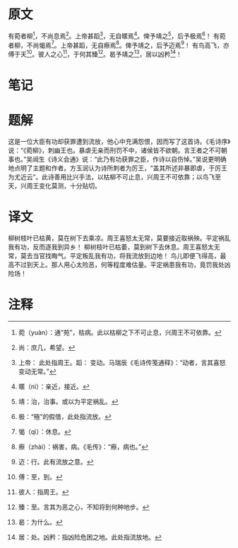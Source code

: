 # 原文
有菀者柳[^1]，不尚息焉[^2]。上帝甚蹈[^3]，无自暱焉[^4]。俾予靖之[^5]，后予极焉[^6]！
有菀者柳，不尚愒焉[^7]。上帝甚蹈，无自瘵焉[^8]。俾予靖之，后予迈焉[^9]！
有鸟高飞，亦傅于天[^10]。彼人之心[^11]，于何其臻[^12]。曷予靖之[^13]，居以凶矜[^14]！
# 笔记

# 题解
这是一位大臣有功却获罪遭到流放，他心中充满怨恨，因而写了这首诗。《毛诗序》说：“《菀柳》，刺幽王也。暴虐无亲而刑罚不中，诸侯皆不欲朝。言王者之不可朝事也。”吴闿生《诗义会通》说：“此乃有功获罪之臣，作诗以自伤悼。”吴说更明确地点明了主题和作者。方玉润认为诗所刺者为厉王，“盖其所述非暴即虐，于厉王为尤近云”。此诗善用比兴手法，以枯柳不可止息，兴周王不可依靠；以鸟飞至天，兴周王变化莫测，十分贴切。
# 译文
柳树枝叶已枯黄，莫在树下去乘凉。周王喜怒太无常，莫要接近取祸殃。平定祸乱我有功，反而逐我到异乡！
柳树枝叶已枯萎，莫到树下去休息。周王喜怒太无常，莫去当官找晦气。平定叛乱我有功，将我流放到边地！
鸟儿即便飞得高，最高不过到天上。那人用心太险恶，何等程度难估量。平定祸患我有功，竟罚我处凶险场！
# 注释

[^1]: 菀（yuàn）：通“苑”，枯病。此以枯柳之下不可止息，兴周王不可依靠。
[^2]: 尚：庶几，希望。
[^3]: 上帝： 此处指周王。蹈： 变动。马瑞辰《毛诗传笺通释》：“动者，言其喜怒变动无常。”
[^4]: 暱（nì）：亲近，接近。
[^5]: 靖：治，治事。或以为平定祸乱。
[^6]: 极：“殛”的假借，此处指流放。
[^7]: 愒（qì）：休息。
[^8]: 瘵（zhài）：祸害，病。《毛传》：“瘵，病也。”
[^9]: 迈：行。此有流放之意。
[^10]: 傅：至，到。
[^11]: 彼人：指周王。
[^12]: 臻：至。言其为恶之心，不知将到何种地步。
[^13]: 曷：为什么。
[^14]: 居：处。凶矜：指凶险危困之地。此处指流放地。